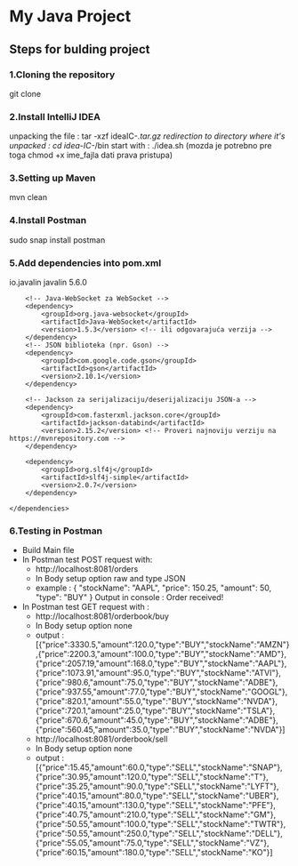 # My Java Project
## Steps for bulding project
### 1.Cloning the repository
git clone <repo-url>
### 2.Install IntelliJ IDEA
unpacking the file : tar -xzf ideaIC-*.tar.gz
redirection to directory where it's unpacked : cd idea-IC-*/bin
start with : ./idea.sh (mozda je potrebno pre toga chmod +x ime_fajla dati prava pristupa)
### 3.Setting up Maven
mvn clean
### 4.Install Postman
sudo snap install postman
### 5.Add dependencies into pom.xml
<dependencies>
        <!-- Javalin za REST API -->
        <dependency>
            <groupId>io.javalin</groupId>
            <artifactId>javalin</artifactId>
            <version>5.6.0</version>
        </dependency>

        <!-- Java-WebSocket za WebSocket -->
        <dependency>
            <groupId>org.java-websocket</groupId>
            <artifactId>Java-WebSocket</artifactId>
            <version>1.5.3</version> <!-- ili odgovarajuća verzija -->
        </dependency>
        <!-- JSON biblioteka (npr. Gson) -->
        <dependency>
            <groupId>com.google.code.gson</groupId>
            <artifactId>gson</artifactId>
            <version>2.10.1</version>
        </dependency>

        <!-- Jackson za serijalizaciju/deserijalizaciju JSON-a -->
        <dependency>
            <groupId>com.fasterxml.jackson.core</groupId>
            <artifactId>jackson-databind</artifactId>
            <version>2.15.2</version> <!-- Proveri najnoviju verziju na https://mvnrepository.com -->
        </dependency>

        <dependency>
            <groupId>org.slf4j</groupId>
            <artifactId>slf4j-simple</artifactId>
            <version>2.0.7</version>
        </dependency>

    </dependencies>
### 6.Testing in Postman
- Build Main file 
- In Postman test POST request with: 
    - http://localhost:8081/orders
    - In Body setup option raw and type JSON 
    - example : {
    "stockName": "AAPL",
    "price": 150.25,
    "amount": 50,
    "type": "BUY"
}
Output in console : 
Order received!
- In Postman test GET request with : 
    - http://localhost:8081/orderbook/buy
    - In Body setup option none
    - output : 
    [{"price":3330.5,"amount":120.0,"type":"BUY","stockName":"AMZN"},{"price":2200.3,"amount":100.0,"type":"BUY","stockName":"AMD"},{"price":2057.19,"amount":168.0,"type":"BUY","stockName":"AAPL"},{"price":1073.91,"amount":95.0,"type":"BUY","stockName":"ATVI"},{"price":980.6,"amount":75.0,"type":"BUY","stockName":"ADBE"},{"price":937.55,"amount":77.0,"type":"BUY","stockName":"GOOGL"},{"price":820.1,"amount":55.0,"type":"BUY","stockName":"NVDA"},{"price":720.1,"amount":25.0,"type":"BUY","stockName":"TSLA"},{"price":670.6,"amount":45.0,"type":"BUY","stockName":"ADBE"},{"price":560.45,"amount":35.0,"type":"BUY","stockName":"NVDA"}]
   - http://localhost:8081/orderbook/sell
   - In Body setup option none
   - output : 
[{"price":15.45,"amount":60.0,"type":"SELL","stockName":"SNAP"},{"price":30.95,"amount":120.0,"type":"SELL","stockName":"T"},{"price":35.25,"amount":90.0,"type":"SELL","stockName":"LYFT"},{"price":40.15,"amount":80.0,"type":"SELL","stockName":"UBER"},{"price":40.15,"amount":130.0,"type":"SELL","stockName":"PFE"},{"price":40.75,"amount":210.0,"type":"SELL","stockName":"GM"},{"price":50.55,"amount":100.0,"type":"SELL","stockName":"TWTR"},{"price":50.55,"amount":250.0,"type":"SELL","stockName":"DELL"},{"price":55.05,"amount":75.0,"type":"SELL","stockName":"VZ"},{"price":60.15,"amount":180.0,"type":"SELL","stockName":"KO"}]
